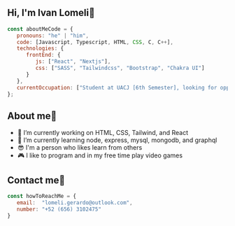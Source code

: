 ## Hi, I'm Ivan Lomeli👋
```javascript
const aboutMeCode = {
   pronouns: "he" | "him",
   code: [Javascript, Typescript, HTML, CSS, C, C++],
   technologies: {
      frontEnd: {
         js: ["React", "Nextjs"],
         css: ["SASS", "Tailwindcss", "Bootstrap", "Chakra UI"]
      }
   },
   currentOccupation: ["Student at UACJ [6th Semester], looking for opportunities"]
};
```
## About me🤯
- 🔭 I’m currently working on HTML, CSS, Tailwind, and React
- 🌱 I’m currently learning node, express, mysql, mongodb, and graphql
- 😎 I'm a person who likes learn from others
- 🎮 I like to program and in my free time play video games
## Contact me🤖
```javascript
const howToReachMe = {
   email:  "lomeli.gerardo@outlook.com",
   number: "+52 (656) 3102475"
}
```

